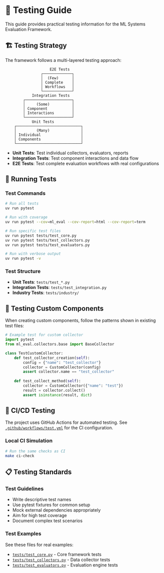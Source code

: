 # 🧪 Testing Guide

This guide provides practical testing information for the ML Systems Evaluation Framework.

## 🏗️ Testing Strategy

The framework follows a multi-layered testing approach:

```
                    E2E Tests
                ┌─────────────┐
                │  (Few)      │
                │ Complete    │
                │ Workflows   │
                └─────────────┘
            Integration Tests
        ┌─────────────────────┐
        │     (Some)          │
        │ Component           │
        │ Interactions        │
        └─────────────────────┘
            Unit Tests
    ┌─────────────────────────────┐
    │         (Many)              │
    │ Individual                  │
    │ Components                  │
    └─────────────────────────────┘
```

- **Unit Tests**: Test individual collectors, evaluators, reports
- **Integration Tests**: Test component interactions and data flow  
- **E2E Tests**: Test complete evaluation workflows with real configurations

## 🚀 Running Tests

### Test Commands
```bash
# Run all tests
uv run pytest

# Run with coverage
uv run pytest --cov=ml_eval --cov-report=html --cov-report=term

# Run specific test files
uv run pytest tests/test_core.py
uv run pytest tests/test_collectors.py
uv run pytest tests/test_evaluators.py

# Run with verbose output
uv run pytest -v
```

### Test Structure
- **Unit Tests**: `tests/test_*.py`
- **Integration Tests**: `tests/test_integration.py`
- **Industry Tests**: `tests/industry/`

## 🔧 Testing Custom Components

When creating custom components, follow the patterns shown in existing test files:

```python
# Example test for custom collector
import pytest
from ml_eval.collectors.base import BaseCollector

class TestCustomCollector:
    def test_collector_creation(self):
        config = {"name": "test_collector"}
        collector = CustomCollector(config)
        assert collector.name == "test_collector"
    
    def test_collect_method(self):
        collector = CustomCollector({"name": "test"})
        result = collector.collect()
        assert isinstance(result, dict)
```

## 🤖 CI/CD Testing

The project uses GitHub Actions for automated testing. See [`.github/workflows/test.yml`](../../.github/workflows/test.yml) for the CI configuration.

### Local CI Simulation
```bash
# Run the same checks as CI
make ci-check
```

## 📋 Testing Standards

### Test Guidelines
- Write descriptive test names
- Use pytest fixtures for common setup
- Mock external dependencies appropriately
- Aim for high test coverage
- Document complex test scenarios

### Test Examples
See these files for real examples:
- [`tests/test_core.py`](../../tests/test_core.py) - Core framework tests
- [`tests/test_collectors.py`](../../tests/test_collectors.py) - Data collector tests
- [`tests/test_evaluators.py`](../../tests/test_evaluators.py) - Evaluation engine tests
